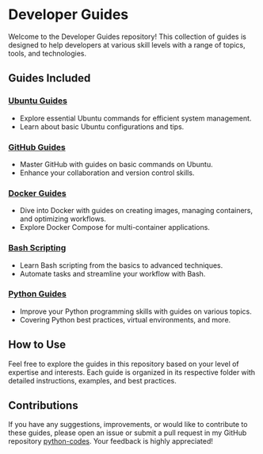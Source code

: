 # Developer Guides

Welcome to the Developer Guides repository! This collection of guides is designed to help developers at various skill levels with a range of topics, tools, and technologies.

## Guides Included

### [Ubuntu Guides](ubuntu_spport/README.md)

- Explore essential Ubuntu commands for efficient system management.
- Learn about basic Ubuntu configurations and tips.

### [GitHub Guides](github_guide/README.md)

- Master GitHub with guides on basic commands on Ubuntu.
- Enhance your collaboration and version control skills.

### [Docker Guides](docker/)

- Dive into Docker with guides on creating images, managing containers, and optimizing workflows.
- Explore Docker Compose for multi-container applications.

### [Bash Scripting](bash/)

- Learn Bash scripting from the basics to advanced techniques.
- Automate tasks and streamline your workflow with Bash.

### [Python Guides](python/)

- Improve your Python programming skills with guides on various topics.
- Covering Python best practices, virtual environments, and more.

## How to Use

Feel free to explore the guides in this repository based on your level of expertise and interests. Each guide is organized in its respective folder with detailed instructions, examples, and best practices.

## Contributions

If you have any suggestions, improvements, or would like to contribute to these guides, please open an issue or submit a pull request in my GitHub repository [python-codes](https://github.com/nilbarde/python-codes). Your feedback is highly appreciated!
